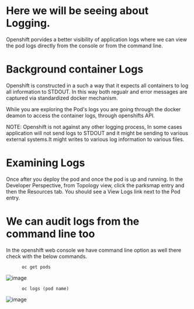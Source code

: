 # Here we will be seeing about Logging.

Openshift porvides a better visibility of application logs where we can view the pod logs directly from the console or from the command line. 

# Background container Logs

Openshift is constructed in a such a way that it expects all containers to log all information to STDOUT. In this way both regualr and error messages are captured via standardized docker mechanism. 

While you are exploring the Pod's logs you are going through the docker deamon to access the container logs, through openshifts API.

NOTE: Openshift is not against any other logging process, In some cases application will not send logs to STDOUT and it might be sending to various external systems.It might writes to various log information to various files. 

# Examining Logs

Once after you deploy the pod and once the pod is up and running. In the Developer Perspective, from Topology view, click the parksmap entry and then the Resources tab. You should see a View Logs link next to the Pod entry.

# We can audit logs from the command line too

In the openshift web console we have command line option as well there check with the below commands.

          oc get pods

  ![image](https://github.com/user-attachments/assets/ef78ddc8-9b60-49f3-b90c-18947726709d)

          oc logs (pod name)

  ![image](https://github.com/user-attachments/assets/3a81b858-097b-48ee-8fb4-68a8d971d530)

  


